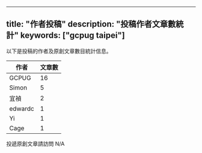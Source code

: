 
---
title: "作者投稿"
description: "投稿作者文章數統計"
keywords: ["gcpug taipei"]
---

以下是投稿的作者及原創文章數目統計信息。

| 作者 | 文章數 |
| ---- | ---- |
|GCPUG | 16|
|Simon | 5|
|宜禎 | 2|
|edwardc | 1|
|Yi | 1|
|Cage | 1|

投遞原創文章請訪問 N/A

